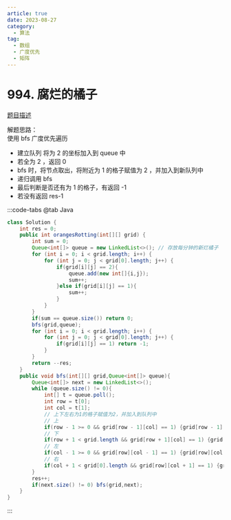 ```yaml
---
article: true
date: 2023-08-27
category: 
  - 算法
tag: 
  - 数组
  - 广度优先
  - 矩阵
---
```


# 994. 腐烂的橘子

<Badge text="中等" type="warning" vertical="middle" />

[题目描述](https://leetcode.cn/problems/rotting-oranges/description/?envType=study-plan-v2&envId=leetcode-75)

解题思路：  
使用 bfs 广度优先遍历  
- 建立队列 将为 2 的坐标加入到 queue 中
- 若全为 2 ，返回 0
- bfs 时，将节点取出，将附近为 1 的格子赋值为 2 ，并加入到新队列中
- 递归调用 bfs
- 最后判断是否还有为 1 的格子，有返回 -1
- 若没有返回 res-1

:::code-tabs
@tab Java
```java
class Solution {
    int res = 0;
    public int orangesRotting(int[][] grid) {
        int sum = 0;
        Queue<int[]> queue = new LinkedList<>(); // 存放每分钟的新烂橘子
        for (int i = 0; i < grid.length; i++) {
            for (int j = 0; j < grid[0].length; j++) {
                if(grid[i][j] == 2){
                    queue.add(new int[]{i,j});
                    sum++;
                }else if(grid[i][j] == 1){
                    sum++;
                }
            }
        }
        if(sum == queue.size()) return 0;
        bfs(grid,queue);
        for (int i = 0; i < grid.length; i++) {
            for (int j = 0; j < grid[0].length; j++) {
                if(grid[i][j] == 1) return -1;
            }
        }
        return --res;
    }
    public void bfs(int[][] grid,Queue<int[]> queue){
        Queue<int[]> next = new LinkedList<>();
        while (queue.size() != 0){
            int[] t = queue.poll();
            int row = t[0];
            int col = t[1];
            // 上下左右为1的格子赋值为2，并加入到队列中
            // 上
            if(row - 1 >= 0 && grid[row - 1][col] == 1) {grid[row - 1][col] = 2;next.add(new int[]{row - 1,col});}
            // 下
            if(row + 1 < grid.length && grid[row + 1][col] == 1) {grid[row + 1][col] = 2;next.add(new int[]{row + 1,col});}
            // 左
            if(col - 1 >= 0 && grid[row][col - 1] == 1) {grid[row][col - 1] = 2;next.add(new int[]{row,col - 1});}
            // 右
            if(col + 1 < grid[0].length && grid[row][col + 1] == 1) {grid[row][col + 1] = 2;next.add(new int[]{row,col + 1});}
        }
        res++;
        if(next.size() != 0) bfs(grid,next);
    }
}
```
:::